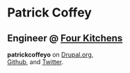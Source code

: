 # Patrick Coffey
## Engineer @ <a href="http://www.fourkitchens.com">Four Kitchens</a>

**patrickcoffeyo** on
[Drupal.org](http://drupal.org/user/2837945), <br/>
[Github](http://github.com/patrickocoffeyo), and
[Twitter](http://twitter.com/patrickocoffeyo).
